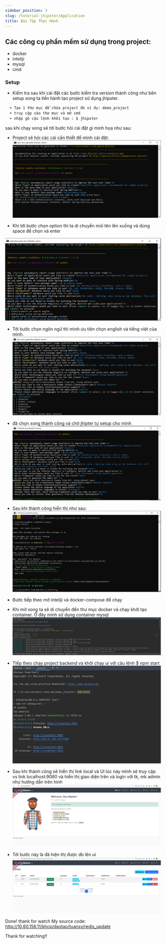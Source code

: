 ```yaml
---
sidebar_position: 3
slug: /tutorial-jhipster/Application
title: Bài Tập Thực Hành
---
```

## Các công cụ phần mềm sử dụng trong project:
  + docker
  + inteliji
  + mysql
  + cmd 



###  Setup 

+ Kiểm tra sau khi cài đặt các bước kiểm tra version thành công như bên setup xong ta tiến hành tạo project sử dụng jhipster.

```bash
  + Tạo 1 thư mục để chứa project đó ví dụ: demo_project
  + truy cập vào thư mục và mở cmd
  + nhập gõ cậu lệnh khởi tạo : $ jhipster
```
sau khi chạy xong sẽ tới bước hỏi cài đặt gì minh họa như sau:
+ Project sẽ hỏi các cái cần thiết để mình cài đặt:
![step1](./img/36.jhipster%20create%201.png)

+ Khi tới bước chọn option thì ta di chuyển mũi tên lên xuống và dùng space để chọn và enter

![step2](./img/37.jhipster%20create%202.png)

+ Tới bước chọn ngôn ngữ thì mình ưu tiên chọn english và tiếng việt của mình.
![step3](./img/38.jhipster%20create%203.png)

+ đã chọn xong thành công và chờ jhipter tự setup cho mình
![step4](./img/39.jhipster%20create%204.png)

+ Sau khi thành công hiển thị như sau:
![step5](./img/40.jhipster%20setupsuce.png)


+ Bước tiếp theo mở inteliji và docker-compose để chạy
+ Khi mở xong ta sẽ di chuyển đến thư mục docker và chạy khởi tạo container. Ở đây mình sử dụng container mysql
![step6](./img/43.jhipster%20doc.png)

+ TIếp theo chạy project backend và khởi chạy ui với câu lệnh $ npm start
![step7](./img/44.jhipster%20npm.png)

+ Sau khi thành công sẽ hiển thị link local và UI lúc này mình sẽ truy cập vs link localhost:9060 và hiển thị giao diện trên và login với tk, mk admin như hướng dẫn trên hình
![step8](./img/45.jhipster%20ui.png)

+ Tới bước này là đã hiện thị được db lên ui
![step9](./img/46.jhipster%20bbb.png)


Done! thank for watch My source code: http://10.60.156.11/khcp/daotao/tuansv/redis_update

Thank for watching!! 





